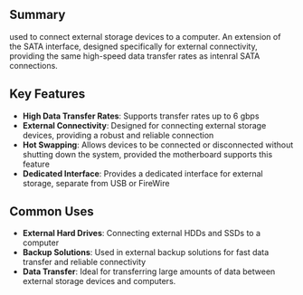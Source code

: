 ## Summary
used to connect external storage devices to a computer.  An extension of the SATA interface, designed specifically for external connectivity, providing the same high-speed data transfer rates as intenral SATA connections.

## Key Features
- **High Data Transfer Rates**: Supports transfer rates up to 6 gbps
- **External Connectivity**: Designed for connecting external storage devices, providing a robust and reliable connection
- **Hot Swapping**: Allows devices to be connected or disconnected without shutting down the system,  provided the  motherboard supports this feature
- **Dedicated Interface**: Provides a dedicated interface for external storage, separate from USB or FireWire

## Common Uses
- **External Hard Drives**: Connecting  external HDDs and SSDs to a computer
- **Backup Solutions**: Used in external backup solutions for fast data transfer and reliable connectivity
- **Data Transfer**: Ideal for  transferring large amounts of data between external storage devices and computers.